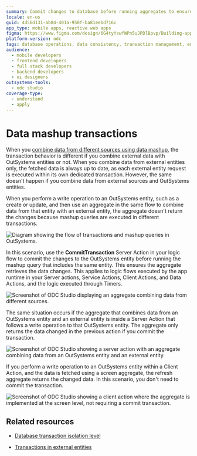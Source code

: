 ```yaml
---
summary: Commit changes to database before running aggregates to ensure the retrieval of newly inserted or updated records.
locale: en-us
guid: 4d56d131-ab84-401a-950f-ba81eebd716c
app_type: mobile apps, reactive web apps
figma: https://www.figma.com/design/6G4tyYswfWPn5uJPDlBpvp/Building-apps?m=auto&node-id=5493-10&t=RAac4dB4CBOEAXd8-1
platform-version: odc
tags: database operations, data consistency, transaction management, entity management, system behaviors
audience:
  - mobile developers
  - frontend developers
  - full stack developers
  - backend developers
  - ui designers
outsystems-tools:
  - odc studio
coverage-type:
  - understand
  - apply
---
```


# Data mashup transactions

When you [combine data from different sources using data mashup](data-mash.md), the transaction behavior is different if you combine external data with OutSystems entities or not. When you combine data from external entities only, the fetched data is always up to date, as each external entity request is executed within its own dedicated transaction. However, the same doesn't happen if you combine data from external sources and OutSystems entities.

When you perform a write operation to an OutSystems entity, such as a create or update, and then use an aggregate in the same flow to combine data from that entity with an external entity, the aggregate doesn't return the changes because mashup queries are executed in different transactions.

![Diagram showing the flow of transactions and mashup queries in OutSystems.](images/intro-transactions-mashup.png "Diagram of transactions and mashup queries")

In this scenario, use the **CommitTransaction** Server Action in your logic flow to commit the changes to the OutSystems entity before running the mashup query that includes the same entity. This ensures the aggregate retrieves the data changes. This applies to logic flows executed by the app runtime in your Server actions, Service Actions, Client Actions, and Data Actions, and the logic executed through Timers.

![Screenshot of ODC Studio displaying an aggregate combining data from different sources.](images/data-mash-aggregate-odcs.png "Screenshot of ODC Studio with aggregate")

The same situation occurs if the aggregate that combines data from an OutSystems entity and an external entity is inside a Server Action that follows a write operation to that OutSystems entity. The aggregate only returns the data changed in the previous action if you commit the transaction.

![Screenshot of ODC Studio showing a server action with an aggregate combining data from an OutSystems entity and an external entity.](images/data-mash-transaction-odcs.png "Screenshot of ODC Studio with server action")

If you perform a write operation to an OutSystems entity within a Client Action, and the data is fetched using a screen aggregate, the refresh aggregate returns the changed data. In this scenario, you don't need to commit the transaction.

![Screenshot of ODC Studio showing a client action where the aggregate is implemented at the screen level, not requiring a commit transaction.](images/data-mash-no-commit-odcs.png "Screenshot of ODC Studio without the need to commit transaction")

## Related resources

* [Database transaction isolation level](../../../reference/isolation.md)

* [Transactions in external entities](transaction-external-entities.md)
